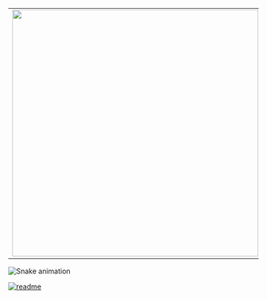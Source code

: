 

<center>
  <table>
    <tr>
        <td><img width="495px" align="left" src="https://github-readme-stats.vercel.app/api?username=nessamariano&theme=buefy" /></td>
        <td><img width="400px" align="left" src="https://github-readme-stats.vercel.app/api/top-langs/?username=nessamariano&hide=html&layout=compact&theme=buefy" /</td>  
    </tr>   
  </table>
</center>   




  ![Snake animation](https://github.com/nessamariano/nessamariano/blob/output/github-contribution-grid-snake.svg)
    
</div>
 
[![readme](https://github-readme-stats.vercel.app/api/pin/?username=nessamariano&repo=nessamariano&theme=react)](https://github.com/nessamariano/nessamariano)
